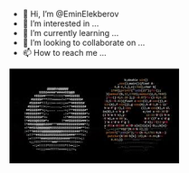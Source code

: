 - 👋 Hi, I’m @EminElekberov
- 👀 I’m interested in ...
- 🌱 I’m currently learning ...
- 💞️ I’m looking to collaborate on ...
- 📫 How to reach me ...

<img src="img/images (1).jfif" algin="right" alt="">

<!---
EminElekberov/EminElekberov is a ✨ special ✨ repository because its `README.md` (this file) appears on your GitHub profile.
You can click the Preview link to take a look at your changes.
--->
